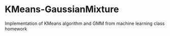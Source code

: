 # KMeans-GaussianMixture
Implementation of KMeans algorithm and GMM from machine learning class homework
